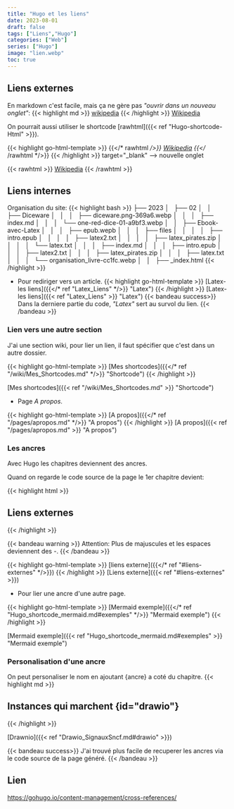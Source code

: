 ```yaml
---
title: "Hugo et les liens"
date: 2023-08-01
draft: false
tags: ["Liens","Hugo"]
categories: ["Web"]
series: ["Hugo"]
image: "lien.webp"
toc: true
---
```

## Liens externes
En markdown c'est facile, mais ça ne gère pas *"ouvrir dans un nouveau onglet"*:
{{< highlight md >}}
[wikipedia](https://fr.wikipedia.org/)
{{< /highlight >}}
[Wikipedia](https://fr.wikipedia.org/)

On pourrait aussi utiliser le shortcode [rawhtml]({{< ref "Hugo-shortcode-Html" >}}).

{{< highlight go-html-template >}}
{{</* rawhtml */>}}
<a href="https://fr.wikipedia.org/" target="_blank">Wikipedia</a>
{{</* /rawhtml */>}}
{{< /highlight >}}
target="_blank" --> nouvelle onglet

{{< rawhtml >}}
<a href="https://fr.wikipedia.org/" target="_blank">Wikipedia</a>
{{< /rawhtml >}}


## Liens internes
Organisation du site:
{{< highlight bash >}}
├── 2023
│   ├── 02
│   │   ├── Diceware
│   │   │   ├── diceware.png-369a6.webp
│   │   │   ├── index.md
│   │   │   └── one-red-dice-01-a9bf3.webp
│   │   ├── Ebook-avec-Latex
│   │   │   ├── epub.wepb
│   │   │   ├── files
│   │   │   │   ├── intro.epub
│   │   │   │   ├── latex2.txt
│   │   │   │   ├── latex_pirates.zip
│   │   │   │   └── latex.txt
│   │   │   ├── index.md
│   │   │   ├── intro.epub
│   │   │   ├── latex2.txt
│   │   │   ├── latex_pirates.zip
│   │   │   ├── latex.txt
│   │   │   └── organisation_livre-cc1fc.webp
│   │   ├── _index.html
{{< /highlight >}}

- Pour rediriger vers un article.
{{< highlight go-html-template >}}
[Latex-les liens]({{</* ref "Latex_Liens" */>}}  "Latex")
{{< /highlight >}}
[Latex-les liens]({{< ref "Latex_Liens" >}}  "Latex")
{{< bandeau success>}}
 Dans la derniere partie du code, *"Latex"* sert au survol du lien.
{{< /bandeau >}}

### Lien vers une autre section
J'ai une section wiki, pour lier un lien, il faut spécifier que c'est dans un autre dossier.

{{< highlight go-html-template >}}
[Mes shortcodes]({{</* ref "/wiki/Mes_Shortcodes.md" */>}}  "Shortcode")
{{< /highlight >}}

[Mes shortcodes]({{< ref "/wiki/Mes_Shortcodes.md" >}}  "Shortcode")

- Page *A propos*.

{{< highlight go-html-template >}}
[A propos]({{</* ref "/pages/apropos.md" */>}}  "A propos")
{{< /highlight >}}
[A propos]({{< ref "/pages/apropos.md" >}}  "A propos")


### Les ancres
Avec Hugo les chapitres deviennent des ancres.

Quand on regarde le code source de la page le 1er chapitre devient:

{{< highlight html >}}
<h2 id="liens-externes">Liens externes</h2>
{{< /highlight >}}

{{< bandeau warning >}}
Attention: Plus de majuscules et les espaces deviennent des *-*.
{{< /bandeau >}}

{{< highlight go-html-template >}}
[liens externe]({{</* ref "#liens-externes" */>}})
{{< /highlight >}}
[Liens externe]({{< ref "#liens-externes" >}})

- Pour lier une ancre d'une autre page.

{{< highlight go-html-template >}}
[Mermaid exemple]({{</* ref "Hugo_shortcode_mermaid.md#exemples" */>}}  "Mermaid exemple")
{{< /highlight >}}

[Mermaid exemple]({{< ref "Hugo_shortcode_mermaid.md#exemples" >}}  "Mermaid exemple")

### Personalisation d'une ancre
On peut personaliser le nom en ajoutant {ancre} a coté du chapitre. 
{{< highlight md >}}
## Instances qui marchent {id="drawio"} 
{{< /highlight >}}

[Drawnio]({{< ref "Drawio_SignauxSncf.md#drawio" >}})

{{< bandeau success>}}
J'ai trouvé plus facile de recuperer les ancres via le code source de la page généré.
{{< /bandeau >}}


## Lien

https://gohugo.io/content-management/cross-references/


